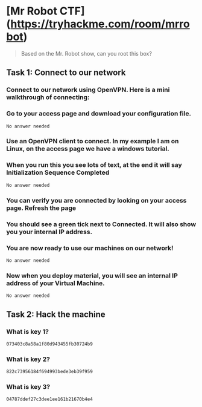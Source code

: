 # [Mr Robot CTF] (https://tryhackme.com/room/mrrobot)

> Based on the Mr. Robot show, can you root this box?

## Task 1: Connect to our network

### Connect to our network using OpenVPN. Here is a mini walkthrough of connecting:

### Go to your access page and download your configuration file.
```
No answer needed
```

### Use an OpenVPN client to connect. In my example I am on Linux, on the access page we have a windows tutorial.

### When you run this you see lots of text, at the end it will say Initialization Sequence Completed
```
No answer needed
```

### You can verify you are connected by looking on your access page. Refresh the page

### You should see a green tick next to Connected. It will also show you your internal IP address.

### You are now ready to use our machines on our network!
```
No answer needed
```

### Now when you deploy material, you will see an internal IP address of your Virtual Machine.
```
No answer needed
```

## Task 2: Hack the machine

### What is key 1?
```
073403c8a58a1f80d943455fb30724b9
```

### What is key 2?
```
822c73956184f694993bede3eb39f959
```

### What is key 3?
```
04787ddef27c3dee1ee161b21670b4e4
```
